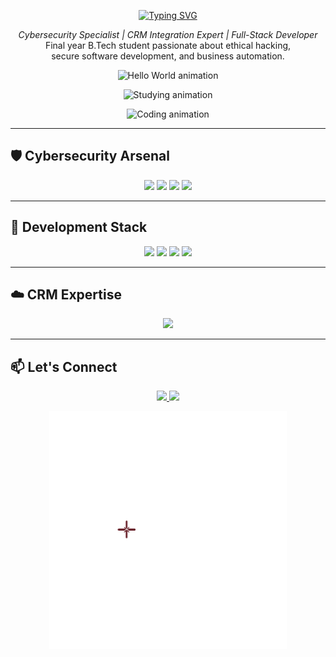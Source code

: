 <div align="center">

<!-- Violet Typing Header -->
<p align="center">
  <a href="https://git.io/typing-svg">
    <img src="https://readme-typing-svg.demolab.com?font=Fira+Code&size=28&duration=3000&pause=1000&color=8B5CF6&center=true&width=500&lines=Hello+World+%F0%9F%91%8B;I'm+Alwin+George" alt="Typing SVG" />
  </a>
</p>

<!-- Short Description -->
<p>
  <em>Cybersecurity Specialist | CRM Integration Expert | Full-Stack Developer</em><br>
  Final year B.Tech student passionate about ethical hacking,<br>
  secure software development, and business automation.
</p>

</div>
<p align="center">
  <img src="https://github.com/g-eorgealwin/g-eorgealwin/blob/main/HelloWorld.gif?raw=true" width="400" alt="Hello World animation">
</p>

<p align="center">
  <img src="https://github.com/g-eorgealwin/g-eorgealwin/blob/main/Coding%20Slide%20(2).gif?raw=true" width="350" alt="Studying animation">
</p>

<p align="center">
  <img src="https://github.com/g-eorgealwin/g-eorgealwin/blob/main/Coding.gif?raw=true" width="350" alt="Coding animation">
</p>

---

## 🛡️ Cybersecurity Arsenal
<p align="center">
  <img src="https://img.shields.io/badge/Kali_Linux-557C94?style=for-the-badge&logo=kalilinux&logoColor=white">
  <img src="https://img.shields.io/badge/Burp_Suite-FF6B6B?style=for-the-badge">
  <img src="https://img.shields.io/badge/Nmap-FF6B6B?style=for-the-badge">
  <img src="https://img.shields.io/badge/Wireshark-1679A7?style=for-the-badge&logo=wireshark&logoColor=white">
</p>

---

## 🧰 Development Stack
<p align="center">
  <img src="https://img.shields.io/badge/Python-3776AB?style=for-the-badge&logo=python&logoColor=white">
  <img src="https://img.shields.io/badge/Selenium-43B02A?style=for-the-badge&logo=selenium">
  <img src="https://img.shields.io/badge/HTML5-E34F26?style=for-the-badge&logo=html5&logoColor=white">
  <img src="https://img.shields.io/badge/CSS3-1572B6?style=for-the-badge&logo=css3&logoColor=white">
</p>

---

## ☁️ CRM Expertise
<p align="center">
  <img src="https://img.shields.io/badge/Salesforce-00A1E0?style=for-the-badge&logo=salesforce&logoColor=white">
</p>

---

## 📫 Let's Connect
<p align="center">
  <a href="mailto:alwin4778@gmail.com">
    <img src="https://img.shields.io/badge/Email-D14836?style=for-the-badge&logo=gmail&logoColor=white">
  </a>
  <a href="https://www.linkedin.com/in/alwin-george-083231254/">
    <img src="https://img.shields.io/badge/LinkedIn-0077B5?style=for-the-badge&logo=linkedin&logoColor=white">
  </a>
</p>
<p align="center">
  <img src="https://github.com/g-eorgealwin/g-eorgealwin/blob/main/game%20app.gif?raw=true" width="380" alt="Game end animation" />
</p>
